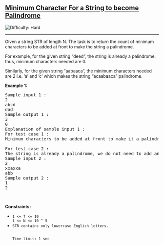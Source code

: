 <h2><a href="https://www.codingninjas.com/studio/problems/893000?topList=striver-sde-sheet-problems&utm_source=striver&utm_medium=website">Minimum Character For a String to become Palindrome</a></h2>
<img src='https://img.shields.io/badge/Difficulty-Hard-red' alt='Difficulty: Hard' /><hr>
<p>Given a string STR of length N. The task is to return the count of minimum characters to be added at front to make the string a palindrome.

For example, for the given string “deed”, the string is already a palindrome, thus, minimum characters needed are 0.

Similarly, for the given string “aabaaca”, the minimum characters needed are 2 i.e. ‘a’ and ‘c’ which makes the string “acaabaaca” palindrome.</p>


<p><strong class="example">Example 1:</strong></p>

<pre>
Sample input 1 :
2
abcd
dad 
Sample output 1 :
3
0
Explanation of sample input 1 :
For test case 1 : 
Minimum characters to be added at front to make it a palindrome are 3 i.e. “dcb” which makes the string “dcbabcd”.  

For test case 2 :
The string is already a palindrome, we do not need to add any character.     
Sample input 2 :
2
xxaxxa    
abb
Sample output 2 :
1
2
</pre>

<p>&nbsp;</p>
<p><strong>Constraints:</strong></p>

<ul>
	<li><code>1 <= T <= 10 
1 <= N <= 10 ^ 5 </code></li>
	<li><code>STR contains only lowercase English letters.

Time limit: 1 sec</code></li>
</ul>
